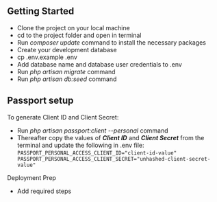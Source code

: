 ## Getting Started
- Clone the project on your local machine
- cd to the project folder and open in terminal
- Run *composer update* command to install the necessary packages
- Create your development database
- cp .env.example .env
- Add database name and database user credentials to .env
- Run *php artisan migrate* command
- Run *php artisan db:seed* command

## Passport setup
To generate Client ID and Client Secret: <br>
- Run *php artisan passport:client --personal* command <br>
- Thereafter copy the values of ***Client ID*** and ***Client Secret*** from the terminal and update the following in .env file:
``
PASSPORT_PERSONAL_ACCESS_CLIENT_ID="client-id-value"
PASSPORT_PERSONAL_ACCESS_CLIENT_SECRET="unhashed-client-secret-value"
``

Deployment Prep
 - Add required steps